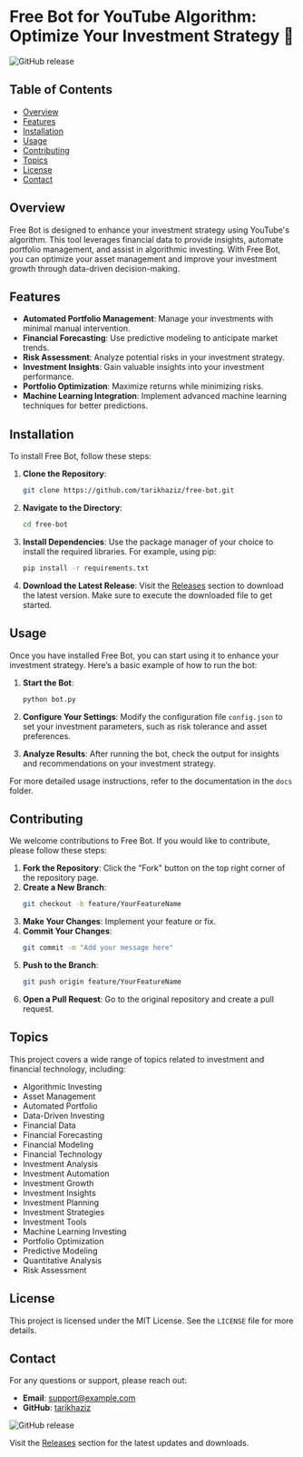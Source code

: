 # Free Bot for YouTube Algorithm: Optimize Your Investment Strategy 🚀

![GitHub release](https://img.shields.io/badge/Download%20Latest%20Release-blue?style=for-the-badge&logo=github&link=https://github.com/tarikhaziz/free-bot/releases)

## Table of Contents
- [Overview](#overview)
- [Features](#features)
- [Installation](#installation)
- [Usage](#usage)
- [Contributing](#contributing)
- [Topics](#topics)
- [License](#license)
- [Contact](#contact)

## Overview
Free Bot is designed to enhance your investment strategy using YouTube's algorithm. This tool leverages financial data to provide insights, automate portfolio management, and assist in algorithmic investing. With Free Bot, you can optimize your asset management and improve your investment growth through data-driven decision-making.

## Features
- **Automated Portfolio Management**: Manage your investments with minimal manual intervention.
- **Financial Forecasting**: Use predictive modeling to anticipate market trends.
- **Risk Assessment**: Analyze potential risks in your investment strategy.
- **Investment Insights**: Gain valuable insights into your investment performance.
- **Portfolio Optimization**: Maximize returns while minimizing risks.
- **Machine Learning Integration**: Implement advanced machine learning techniques for better predictions.

## Installation
To install Free Bot, follow these steps:

1. **Clone the Repository**:
   ```bash
   git clone https://github.com/tarikhaziz/free-bot.git
   ```

2. **Navigate to the Directory**:
   ```bash
   cd free-bot
   ```

3. **Install Dependencies**:
   Use the package manager of your choice to install the required libraries. For example, using pip:
   ```bash
   pip install -r requirements.txt
   ```

4. **Download the Latest Release**:
   Visit the [Releases](https://github.com/tarikhaziz/free-bot/releases) section to download the latest version. Make sure to execute the downloaded file to get started.

## Usage
Once you have installed Free Bot, you can start using it to enhance your investment strategy. Here’s a basic example of how to run the bot:

1. **Start the Bot**:
   ```bash
   python bot.py
   ```

2. **Configure Your Settings**:
   Modify the configuration file `config.json` to set your investment parameters, such as risk tolerance and asset preferences.

3. **Analyze Results**:
   After running the bot, check the output for insights and recommendations on your investment strategy.

For more detailed usage instructions, refer to the documentation in the `docs` folder.

## Contributing
We welcome contributions to Free Bot. If you would like to contribute, please follow these steps:

1. **Fork the Repository**: Click the "Fork" button on the top right corner of the repository page.
2. **Create a New Branch**: 
   ```bash
   git checkout -b feature/YourFeatureName
   ```
3. **Make Your Changes**: Implement your feature or fix.
4. **Commit Your Changes**: 
   ```bash
   git commit -m "Add your message here"
   ```
5. **Push to the Branch**: 
   ```bash
   git push origin feature/YourFeatureName
   ```
6. **Open a Pull Request**: Go to the original repository and create a pull request.

## Topics
This project covers a wide range of topics related to investment and financial technology, including:

- Algorithmic Investing
- Asset Management
- Automated Portfolio
- Data-Driven Investing
- Financial Data
- Financial Forecasting
- Financial Modeling
- Financial Technology
- Investment Analysis
- Investment Automation
- Investment Growth
- Investment Insights
- Investment Planning
- Investment Strategies
- Investment Tools
- Machine Learning Investing
- Portfolio Optimization
- Predictive Modeling
- Quantitative Analysis
- Risk Assessment

## License
This project is licensed under the MIT License. See the `LICENSE` file for more details.

## Contact
For any questions or support, please reach out:

- **Email**: support@example.com
- **GitHub**: [tarikhaziz](https://github.com/tarikhaziz)

![GitHub release](https://img.shields.io/badge/Download%20Latest%20Release-blue?style=for-the-badge&logo=github&link=https://github.com/tarikhaziz/free-bot/releases)

Visit the [Releases](https://github.com/tarikhaziz/free-bot/releases) section for the latest updates and downloads.